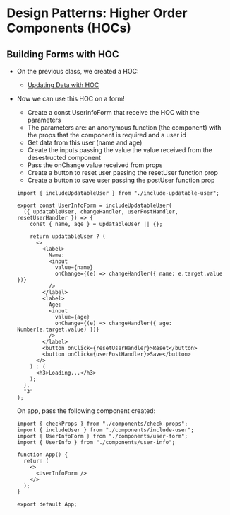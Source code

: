 # Design Patterns: Higher Order Components (HOCs)

## Building Forms with HOC
- On the previous class, we created a HOC:
  - [Updating Data with HOC](../Section05-HigherOrderComponents/section05-4.md)
  
- Now we can use this HOC on a form!
  - Create a const UserInfoForm that receive the HOC with the parameters
  - The parameters are: an anonymous function (the component) with the props that the component is required and a user id
  - Get data from this user (name and age)  
  - Create the inputs passing the value the value received from the desestructed component
  - Pass the onChange value received from props
  - Create a button to reset user passing the resetUser function prop
  - Create a button to save user passing the postUser function prop

  ```
  import { includeUpdatableUser } from "./include-updatable-user";

  export const UserInfoForm = includeUpdatableUser(
    ({ updatableUser, changeHandler, userPostHandler, resetUserHandler }) => {
      const { name, age } = updatableUser || {};

      return updatableUser ? (
        <>
          <label>
            Name:
            <input
              value={name}
              onChange={(e) => changeHandler({ name: e.target.value })}
            />
          </label>
          <label>
            Age:
            <input
              value={age}
              onChange={(e) => changeHandler({ age: Number(e.target.value) })}
            />
          </label>
          <button onClick={resetUserHandler}>Reset</button>
          <button onClick={userPostHandler}>Save</button>
        </>
      ) : (
        <h3>Loading...</h3>
      );
    },
    "3"
  );
  ```

  On app, pass the following component created:
  
  ```
  import { checkProps } from "./components/check-props";
  import { includeUser } from "./components/include-user";
  import { UserInfoForm } from "./components/user-form";
  import { UserInfo } from "./components/user-info";

  function App() {
    return (
      <>
        <UserInfoForm />
      </>
    );
  }

  export default App;
  ```


